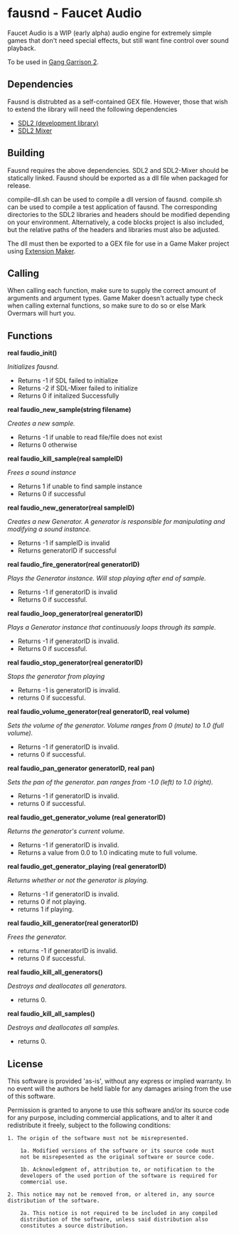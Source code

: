 fausnd - Faucet Audio
======
Faucet Audio is a WIP (early alpha) audio engine for extremely simple games that don't need special effects, but still want fine control over sound playback.

To be used in [Gang Garrison 2](http://ganggarrison.com/).


Dependencies
------------
Fausnd is distrubted as a self-contained GEX file. However, those that wish to extend the library will need the following dependencies
* [SDL2 (development library)](http://www.libsdl.org/download-2.0.php)
* [SDL2 Mixer](http://www.libsdl.org/projects/SDL_mixer/)

Building
---------
Fausnd requires the above dependencies. SDL2 and SDL2-Mixer should be statically linked. Fausnd should be exported as a dll file when packaged for release.

compile-dll.sh can be used to compile a dll version of fausnd. compile.sh can be used to compile a test application of fausnd. The corresponding directories to the SDL2 libraries and headers should be modified depending on your environment. Alternatively, a code blocks project is also included, but the relative paths of the headers and libraries must also be adjusted.

The dll must then be exported to a GEX file for use in a Game Maker project using [Extension Maker](sandbox.yoyogames.com/make/extensions).

Calling
-------
When calling each function, make sure to supply the correct amount of arguments and argument types. Game Maker doesn't actually type check when calling external functions, so make sure to do so or else Mark Overmars will hurt you.

Functions
---------
**real faudio_init()**

  *Initializes fausnd.*
  * Returns -1 if SDL failed to initialize
  * Returns -2 if SDL-Mixer failed to initialize
  * Returns 0 if initalized Successfully
  
  
**real faudio_new_sample(string filename)**

  *Creates a new sample.*
  * Returns -1 if unable to read file/file does not exist
  * Returns 0 otherwise
  
  
**real faudio_kill_sample(real sampleID)**

  *Frees a sound instance*
  * Returns 1 if unable to find sample instance
  * Returns 0 if successful
  
  
**real faudio_new_generator(real sampleID)**

  *Creates a new Generator. A generator is responsible for manipulating and modifying a sound instance.*
  * Returns -1 if sampleID is invalid
  * Returns generatorID if successful
  
  
**real faudio_fire_generator(real generatorID)**

  *Plays the Generator instance. Will stop playing after end of sample.*
  * Returns -1 if generatorID is invalid
  * Returns 0 if successful.
  
  
**real faudio_loop_generator(real generatorID)**

  *Plays a Generator instance that continuously loops through its sample.*
  * Returns -1 if generatorID is invalid.
  * Returns 0 if successful.
  
  
**real faudio_stop_generator(real generatorID)**

  *Stops the generator from playing*
  * Returns -1 is generatorID is invalid.
  * returns 0 if successful.
  
  
**real faudio_volume_generator(real generatorID, real volume)**

  *Sets the volume of the generator. Volume ranges from 0 (mute) to 1.0 (full volume).*
  * Returns -1 if generatorID is invalid.
  * returns 0 if successful.
  
  
**real faudio_pan_generator generatorID, real pan)**

  *Sets the pan of the generator. pan ranges from -1.0 (left) to 1.0 (right).*
  * Returns -1 if generatorID is invalid.
  * returns 0 if successful.
  
**real faudio_get_generator_volume (real generatorID)**

  *Returns the generator's current volume.*
  * Returns -1 if generatorID is invalid.
  * Returns a value from 0.0 to 1.0 indicating mute to full volume.

**real faudio_get_generator_playing (real generatorID)**

  *Returns whether or not the generator is playing.*
  * Returns -1 if generatorID is invalid.
  * returns 0 if not playing.
  * returns 1 if playing.
  
  
**real faudio_kill_generator(real generatorID)**

  *Frees the generator.*
  * returns -1 if generatorID is invalid.
  * returns 0 if successful.

**real faudio_kill_all_generators()**

  *Destroys and deallocates all generators.*
  * returns 0.
  
**real faudio_kill_all_samples()**

  *Destroys and deallocates all samples.*
  * returns 0.
 
  
  
License
-------
This software is provided 'as-is', without any express or implied
warranty. In no event will the authors be held liable for any damages
arising from the use of this software.

Permission is granted to anyone to use this software and/or its source
code for any purpose, including commercial applications, and to alter
it and redistribute it freely, subject to the following conditions:

    1. The origin of the software must not be misrepresented.

        1a. Modified versions of the software or its source code must
        not be misrepesented as the original software or source code.

        1b. Acknowledgment of, attribution to, or notification to the
        developers of the used portion of the software is required for
        commercial use.

    2. This notice may not be removed from, or altered in, any source
    distribution of the software.

        2a. This notice is not required to be included in any compiled
        distribution of the software, unless said distribution also
        constitutes a source distribution.
